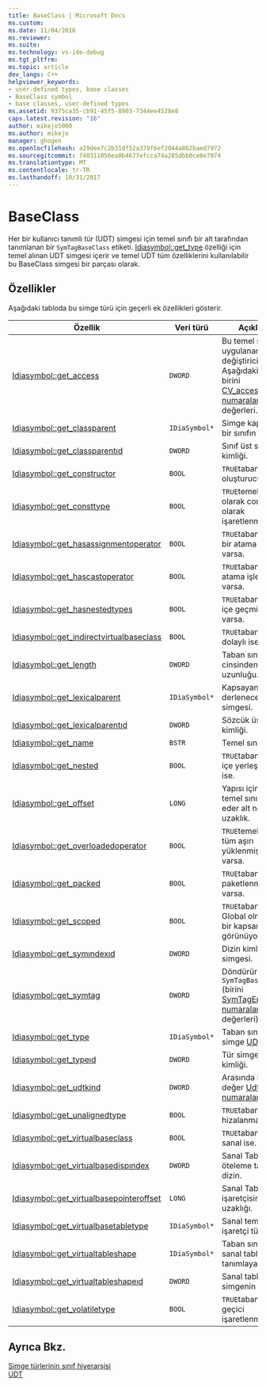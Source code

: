 ```yaml
---
title: BaseClass | Microsoft Docs
ms.custom: 
ms.date: 11/04/2016
ms.reviewer: 
ms.suite: 
ms.technology: vs-ide-debug
ms.tgt_pltfrm: 
ms.topic: article
dev_langs: C++
helpviewer_keywords:
- user-defined types, base classes
- BaseClass symbol
- base classes, user-defined types
ms.assetid: 9375ca35-cb91-45f5-8903-7344ee4528e8
caps.latest.revision: "16"
author: mikejo5000
ms.author: mikejo
manager: ghogen
ms.openlocfilehash: a19dee7c2b31df52a379f6ef2044a862baed7972
ms.sourcegitcommit: f40311056ea0b4677efcca74a285dbb0ce0e7974
ms.translationtype: MT
ms.contentlocale: tr-TR
ms.lasthandoff: 10/31/2017
---
```

# <a name="baseclass"></a>BaseClass
Her bir kullanıcı tanımlı tür (UDT) simgesi için temel sınıfı bir alt tarafından tanımlanan bir `SymTagBaseClass` etiketi. [Idiasymbol::get_type](../../debugger/debug-interface-access/idiasymbol-get-type.md) özelliği için temel alınan UDT simgesi içerir ve temel UDT tüm özelliklerini kullanılabilir bu BaseClass simgesi bir parçası olarak.  
  
## <a name="properties"></a>Özellikler  
 Aşağıdaki tabloda bu simge türü için geçerli ek özellikleri gösterir.  
  
|Özellik|Veri türü|Açıklama|  
|--------------|---------------|-----------------|  
|[Idiasymbol::get_access](../../debugger/debug-interface-access/idiasymbol-get-access.md)|`DWORD`|Bu temel sınıfına uygulanan erişim değiştiricisi. Aşağıdakilerden birini [CV_access_e numaralandırması](../../debugger/debug-interface-access/cv-access-e.md) değerleri.|  
|[Idiasymbol::get_classparent](../../debugger/debug-interface-access/idiasymbol-get-classparent.md)|`IDiaSymbol*`|Simge kapsayan bir sınıfın (varsa).|  
|[Idiasymbol::get_classparentıd](../../debugger/debug-interface-access/idiasymbol-get-classparentid.md)|`DWORD`|Sınıf üst simge kimliği.|  
|[Idiasymbol::get_constructor](../../debugger/debug-interface-access/idiasymbol-get-constructor.md)|`BOOL`|`TRUE`taban sınıf oluşturucu varsa.|  
|[Idiasymbol::get_consttype](../../debugger/debug-interface-access/idiasymbol-get-consttype.md)|`BOOL`|`TRUE`temel sınıf olarak const olarak işaretlenmişse.|  
|[Idiasymbol::get_hasassignmentoperator](../../debugger/debug-interface-access/idiasymbol-get-hasassignmentoperator.md)|`BOOL`|`TRUE`taban sınıfı bir atama işleci varsa.|  
|[Idiasymbol::get_hascastoperator](../../debugger/debug-interface-access/idiasymbol-get-hascastoperator.md)|`BOOL`|`TRUE`taban sınıfı atama işleci varsa.|  
|[Idiasymbol::get_hasnestedtypes](../../debugger/debug-interface-access/idiasymbol-get-hasnestedtypes.md)|`BOOL`|`TRUE`taban sınıfı iç içe geçmiş türler varsa.|  
|[Idiasymbol::get_indirectvirtualbaseclass](../../debugger/debug-interface-access/idiasymbol-get-indirectvirtualbaseclass.md)|`BOOL`|`TRUE`taban sınıf dolaylı ise.|  
|[Idiasymbol::get_length](../../debugger/debug-interface-access/idiasymbol-get-length.md)|`DWORD`|Taban sınıfı bayt cinsinden uzunluğu.|  
|[Idiasymbol::get_lexicalparent](../../debugger/debug-interface-access/idiasymbol-get-lexicalparent.md)|`IDiaSymbol*`|Kapsayan derlenecek dosya simgesi.|  
|[Idiasymbol::get_lexicalparentıd](../../debugger/debug-interface-access/idiasymbol-get-lexicalparentid.md)|`DWORD`|Sözcük üst simge kimliği.|  
|[Idiasymbol::get_name](../../debugger/debug-interface-access/idiasymbol-get-name.md)|`BSTR`|Temel sınıfın adı.|  
|[Idiasymbol::get_nested](../../debugger/debug-interface-access/idiasymbol-get-nested.md)|`BOOL`|`TRUE`taban sınıfı iç içe yerleştirilmiş ise.|  
|[Idiasymbol::get_offset](../../debugger/debug-interface-access/idiasymbol-get-offset.md)|`LONG`|Yapısı içinde temel sınıfı temsil eder alt nesne, uzaklık.|  
|[Idiasymbol::get_overloadedoperator](../../debugger/debug-interface-access/idiasymbol-get-overloadedoperator.md)|`BOOL`|`TRUE`temel sınıfın tüm aşırı yüklenmiş işleçler varsa.|  
|[Idiasymbol::get_packed](../../debugger/debug-interface-access/idiasymbol-get-packed.md)|`BOOL`|`TRUE`taban sınıfı paketlenmiş varsa.|  
|[Idiasymbol::get_scoped](../../debugger/debug-interface-access/idiasymbol-get-scoped.md)|`BOOL`|`TRUE`taban sınıfı Global olmayan bir kapsam içinde görünüyorsa.|  
|[Idiasymbol::get_symındexıd](../../debugger/debug-interface-access/idiasymbol-get-symindexid.md)|`DWORD`|Dizin kimliği simgesi.|  
|[Idiasymbol::get_symtag](../../debugger/debug-interface-access/idiasymbol-get-symtag.md)|`DWORD`|Döndürür `SymTagBaseClass` (birini [SymTagEnum numaralandırması](../../debugger/debug-interface-access/symtagenum.md) değerleri).|  
|[Idiasymbol::get_type](../../debugger/debug-interface-access/idiasymbol-get-type.md)|`IDiaSymbol*`|Taban sınıfı için simge [UDT](../../debugger/debug-interface-access/udt.md).|  
|[Idiasymbol::get_typeıd](../../debugger/debug-interface-access/idiasymbol-get-typeid.md)|`DWORD`|Tür simgesi kimliği.|  
|[Idiasymbol::get_udtkind](../../debugger/debug-interface-access/idiasymbol-get-udtkind.md)|`DWORD`|Arasında bir değer [UdtKind numaralandırması](../../debugger/debug-interface-access/udtkind.md).|  
|[Idiasymbol::get_unalignedtype](../../debugger/debug-interface-access/idiasymbol-get-unalignedtype.md)|`BOOL`|`TRUE`taban sınıf hizalanmamış ise.|  
|[Idiasymbol::get_virtualbaseclass](../../debugger/debug-interface-access/idiasymbol-get-virtualbaseclass.md)|`BOOL`|`TRUE`taban sınıf sanal ise.|  
|[Idiasymbol::get_virtualbasedispındex](../../debugger/debug-interface-access/idiasymbol-get-virtualbasedispindex.md)|`DWORD`|Sanal Taban öteleme tabloya dizin.|  
|[Idiasymbol::get_virtualbasepointeroffset](../../debugger/debug-interface-access/idiasymbol-get-virtualbasepointeroffset.md)|`LONG`|Sanal Taban işaretçisinin uzaklığı.|  
|[Idiasymbol::get_virtualbasetabletype](../../debugger/debug-interface-access/idiasymbol-get-virtualbasetabletype.md)|`IDiaSymbol*`|Sanal temel tablo işaretçi türü.|  
|[Idiasymbol::get_virtualtableshape](../../debugger/debug-interface-access/idiasymbol-get-virtualtableshape.md)|`IDiaSymbol*`|Taban sınıfı için sanal tablo türünü tanımlayan simge.|  
|[Idiasymbol::get_virtualtableshapeıd](../../debugger/debug-interface-access/idiasymbol-get-virtualtableshapeid.md)|`DWORD`|Sanal tablo şekli simgenin kimliği.|  
|[Idiasymbol::get_volatiletype](../../debugger/debug-interface-access/idiasymbol-get-volatiletype.md)|`BOOL`|`TRUE`taban sınıfı geçici işaretlenmişse.|  
  
## <a name="see-also"></a>Ayrıca Bkz.  
 [Simge türlerinin sınıf hiyerarşisi](../../debugger/debug-interface-access/class-hierarchy-of-symbol-types.md)   
 [UDT](../../debugger/debug-interface-access/udt.md)